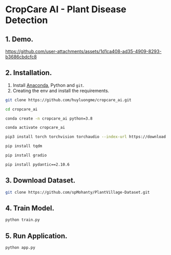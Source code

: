 # CropCare AI - Plant Disease Detection
## 1. Demo.
https://github.com/user-attachments/assets/1d1ca408-ad35-4909-8293-b3686cbdcfc8

## 2. Installation.
1. Install [Anaconda](https://www.anaconda.com/), Python and `git`.
2. Creating the env and install the requirements.
  ```bash
  git clone https://github.com/huyluongme/cropcare_ai.git

  cd cropcare_ai 

  conda create -n cropcare_ai python=3.8

  conda activate cropcare_ai

  pip3 install torch torchvision torchaudio --index-url https://download.pytorch.org/whl/cu128

  pip install tqdm

  pip install gradio

  pip install pydantic==2.10.6

  ```

## 3. Download Dataset.
  ```bash
  git clone https://github.com/spMohanty/PlantVillage-Dataset.git

  ```

## 4. Train Model.
  ```bash
  python train.py

  ```

## 5. Run Application.
  ```bash
  python app.py

  ```
